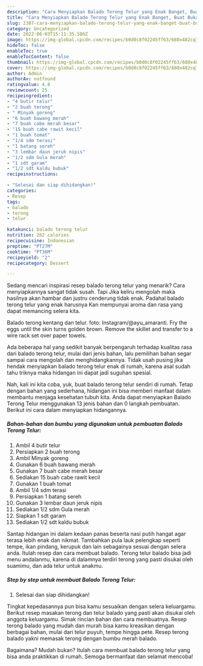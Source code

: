 ```yaml
---
description: "Cara Menyiapkan Balado Terong Telur yang Enak Banget, Buat Buka Puasa Enak"
title: "Cara Menyiapkan Balado Terong Telur yang Enak Banget, Buat Buka Puasa Enak"
slug: 2387-cara-menyiapkan-balado-terong-telur-yang-enak-banget-buat-buka-puasa-enak
category: Uncategorized
date: 2022-06-03T15:11:35.586Z
image: https://img-global.cpcdn.com/recipes/b0d0c8f02245ff63/680x482cq70/balado-terong-telur-foto-resep-utama.jpg
hideToc: false
enableToc: true
enableTocContent: false
thumbnail: https://img-global.cpcdn.com/recipes/b0d0c8f02245ff63/680x482cq70/balado-terong-telur-foto-resep-utama.jpg
cover: https://img-global.cpcdn.com/recipes/b0d0c8f02245ff63/680x482cq70/balado-terong-telur-foto-resep-utama.jpg
author: Admin
authorAv: notfound
ratingvalue: 4.8
reviewcount: 25
recipeingredient:
- "4 butir telur"
- "2 buah terong"
- " Minyak goreng"
- "6 buah bawang merah"
- "7 buah cabe merah besar"
- "15 buah cabe rawit kecil"
- "1 buah tomat"
- "1/4 sdm terasi"
- "1 batang sereh"
- "3 lembar daun jeruk nipis"
- "1/2 sdm Gula merah"
- "1 sdt garam"
- "1/2 sdt kaldu bubuk"
recipeinstructions:

- "Selesai dan siap dihidangkan!"
categories:
- Resep
tags:
- balado
- terong
- telur

katakunci: balado terong telur 
nutrition: 262 calories
recipecuisine: Indonesian
preptime: "PT27M"
cooktime: "PT36M"
recipeyield: "2"
recipecategory: Dessert

---
```



Sedang mencari inspirasi resep balado terong telur yang menarik? Cara menyiapkannya sangat tidak susah. Tapi Jika keliru mengolah maka hasilnya akan hambar dan justru cenderung tidak enak. Padahal balado terong telur yang enak harusnya Kan mempunyai aroma dan rasa yang dapat memancing selera kita.


Balado terong kentang dan telur. foto: Instagram/@ayu_amaranti. Fry the eggs until the skin turns golden brown. Remove the skillet and transfer to a wire rack set over paper towels.

Ada beberapa hal yang sedikit banyak berpengaruh terhadap kualitas rasa dari balado terong telur, mulai dari jenis bahan, lalu pemilihan bahan segar sampai cara mengolah dan menghidangkannya. Tidak usah pusing jika hendak menyiapkan balado terong telur enak di rumah, karena asal sudah tahu triknya maka hidangan ini dapat jadi suguhan spesial.


Nah, kali ini kita coba, yuk, buat balado terong telur sendiri di rumah. Tetap dengan bahan yang sederhana, hidangan ini bisa memberi manfaat dalam membantu menjaga kesehatan tubuh kita. Anda dapat menyiapkan Balado Terong Telur menggunakan 13 jenis bahan dan 0 langkah pembuatan. Berikut ini cara dalam menyiapkan hidangannya.

<!--inarticleads1-->

##### Bahan-bahan dan bumbu yang digunakan untuk pembuatan Balado Terong Telur:

1. Ambil 4 butir telur
1. Persiapkan 2 buah terong
1. Ambil  Minyak goreng
1. Gunakan 6 buah bawang merah
1. Gunakan 7 buah cabe merah besar
1. Sediakan 15 buah cabe rawit kecil
1. Gunakan 1 buah tomat
1. Ambil 1/4 sdm terasi
1. Persiapkan 1 batang sereh
1. Gunakan 3 lembar daun jeruk nipis
1. Sediakan 1/2 sdm Gula merah
1. Siapkan 1 sdt garam
1. Sediakan 1/2 sdt kaldu bubuk


Santap hidangan ini dalam kedaan panas beserta nasi putih hangat agar terasa lebih enak dan nikmat. Tambahkan pula lauk pelengkap seperti tempe, ikan pindang, kerupuk dan lain sebagainya sesuai dengan selera anda. Itulah resep dan cara membuat balado. Terong telur balado bisa jadi menu andalanmu, karena di dalamnya terdiri terong yang pasti disukai oleh suamimu, dan ada telur untuk anakmu. 

<!--inarticleads2-->

##### Step by step untuk membuat Balado Terong Telur:


1. Selesai dan siap dihidangkan!

Tingkat kepedasannya pun bisa kamu sesuaikan dengan selera keluargamu. Berikut resep masakan terong dan telur balado yang pasti akan disukai oleh anggota keluargamu. Simak rincian bahan dan cara membuatnya. Resep terong balado yang mudah dan murah bisa kamu kreasikan dengan berbagai bahan, mulai dari telur puyuh, tempe hingga pete. Resep terong balado yakni memasak terong dengan bumbu merah balado. 

Bagaimana? Mudah bukan? Itulah cara membuat balado terong telur yang bisa anda praktikkan di rumah. Semoga bermanfaat dan selamat mencoba!
